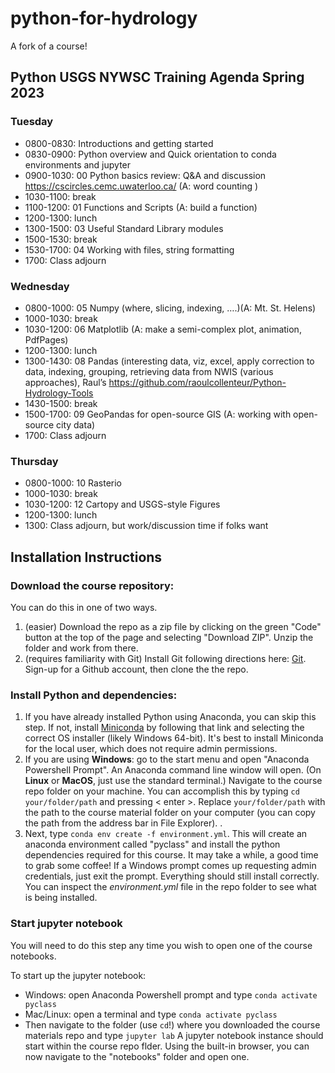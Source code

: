 # python-for-hydrology

A fork of a course!

## Python USGS NYWSC Training Agenda Spring 2023

### Tuesday
- 0800-0830: Introductions and getting started
- 0830-0900: Python overview and Quick orientation to conda environments and jupyter
- 0900-1030: 00 Python basics review: Q&A and discussion https://cscircles.cemc.uwaterloo.ca/  (A: word counting )
- 1030-1100: break
- 1100-1200: 01 Functions and Scripts  (A: build a function)
- 1200-1300: lunch
- 1300-1500: 03 Useful Standard Library modules
- 1500-1530: break
- 1530-1700: 04 Working with files, string formatting 
- 1700: Class adjourn
 
### Wednesday
- 0800-1000: 05 Numpy (where, slicing, indexing, ….)(A: Mt. St. Helens)
- 1000-1030: break
- 1030-1200: 06 Matplotlib (A: make a semi-complex plot, animation, PdfPages)
- 1200-1300: lunch
- 1300-1430: 08 Pandas (interesting data, viz, excel, apply correction to data, indexing, grouping, retrieving data from NWIS (various approaches), Raul’s https://github.com/raoulcollenteur/Python-Hydrology-Tools
- 1430-1500: break
- 1500-1700: 09 GeoPandas for open-source GIS (A: working with open-source city data)
- 1700: Class adjourn

### Thursday
- 0800-1000: 10 Rasterio 
- 1000-1030: break
- 1030-1200: 12 Cartopy and USGS-style Figures
- 1200-1300: lunch
- 1300: Class adjourn, but work/discussion time if folks want


## Installation Instructions

### Download the course repository:

You can do this in one of two ways. 
1. (easier) Download the repo as a zip file by clicking on the green "Code" button at the top of the page and selecting "Download ZIP".  Unzip the folder and work from there.
2. (requires familiarity with Git) Install Git following directions here: [Git](https://gitforwindows.org/). Sign-up for a Github account, then clone the the repo.

### Install Python and dependencies:
1. If you have already installed Python using Anaconda, you can skip this step. If not, install [Miniconda](https://docs.conda.io/en/latest/miniconda.html#latest-miniconda-installer-links) by following that link and selecting the correct OS installer (likely Windows 64-bit). It's best to install Miniconda for the local user, which does not require admin permissions.
2. If you are using __Windows__: go to the start menu and open "Anaconda Powershell Prompt". An Anaconda command line window will open. (On __Linux__ or __MacOS__, just use the standard terminal.) Navigate to the course repo folder on your machine. You can accomplish this by typing `cd your/folder/path` and pressing < enter >. Replace `your/folder/path` with the path to the course material folder on your computer (you can copy the path from the address bar in File Explorer). .
3. Next, type `conda env create -f environment.yml`. This will create an anaconda environment called "pyclass" and install the python dependencies required for this course. It may take a while, a good time to grab some coffee! If a Windows prompt comes up requesting admin credentials, just exit the prompt. Everything should still install correctly. You can inspect the *environment.yml* file in the repo folder to see what is being installed.

### Start jupyter notebook
You will need to do this step any time you wish to open one of the course notebooks.

To start up the jupyter notebook:
- Windows: open Anaconda Powershell prompt and type `conda activate pyclass`
- Mac/Linux: open a terminal and type `conda activate pyclass`
- Then navigate to the folder (use `cd`!) where you downloaded the course materials repo and type `jupyter lab`
A jupyter notebook instance should start within the course repo flder. Using the built-in browser, you can now navigate to the "notebooks" folder and open one.
